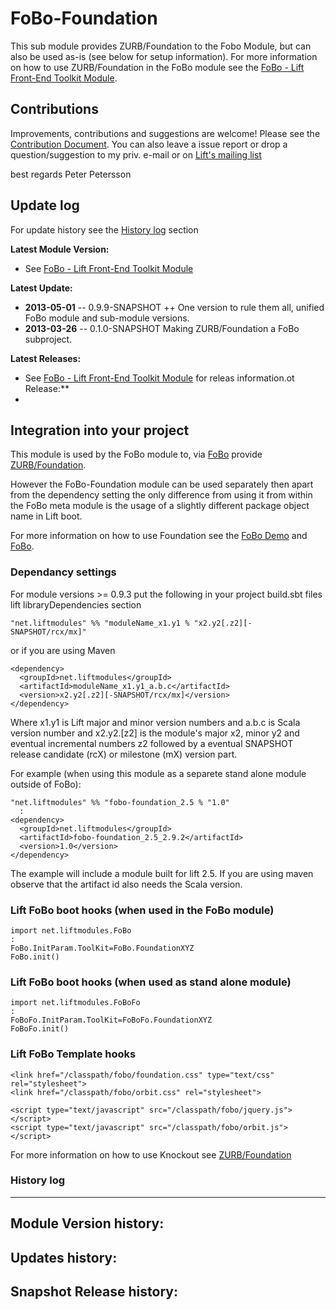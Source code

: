 FoBo-Foundation
=================

This sub module provides ZURB/Foundation to the Fobo Module, but can also be used as-is (see below for setup information).
For more information on how to use ZURB/Foundation in the FoBo module see the [FoBo - Lift Front-End Toolkit Module](https://github.com/karma4u101/FoBo).

Contributions
------
Improvements, contributions and suggestions are welcome! Please see the [Contribution Document](https://github.com/karma4u101/FoBo/blob/master/CONTRIBUTING.md). You can also leave a issue report or drop a question/suggestion to my priv. e-mail or on [Lift's mailing list](http://groups.google.com/group/liftweb/) 

best regards 
Peter Petersson 

Update log
----------

For update history see the [History log](https://github.com/karma4u101/FoBo/tree/master/Foundation#history-log) section

**Latest Module Version:**
- See [FoBo - Lift Front-End Toolkit Module](https://github.com/karma4u101/FoBo)  

**Latest Update:**
- **2013-05-01** -- 0.9.9-SNAPSHOT ++ One version to rule them all, unified FoBo module and sub-module versions.
- **2013-03-26** -- 0.1.0-SNAPSHOT Making ZURB/Foundation a FoBo subproject.

**Latest Releases:**
- See [FoBo - Lift Front-End Toolkit Module](https://github.com/karma4u101/FoBo) for releas information.ot Release:**
- 


Integration into your project 
-------------------------------

This module is used by the FoBo module to, via [FoBo](https://github.com/karma4u101/FoBo/blob/master/README.md) provide [ZURB/Foundation](http://foundation.zurb.com/). 

However the FoBo-Foundation module can be used separately then apart from the dependency setting the only difference from using it from within the FoBo meta module is the usage of a slightly different package object name in Lift boot. 

For more information on how to use Foundation see the [FoBo Demo](http://www.media4u101.se/fobo-lift-template-demo/) and [FoBo](https://github.com/karma4u101/FoBo/blob/master/README.md).  


### Dependancy settings

For module versions >= 0.9.3 put the following in your project build.sbt files lift libraryDependencies section 

    "net.liftmodules" %% "moduleName_x1.y1 % "x2.y2[.z2][-SNAPSHOT/rcx/mx]"

or if you are using Maven

    <dependency>
      <groupId>net.liftmodules</groupId>
      <artifactId>moduleName_x1.y1_a.b.c</artifactId>
      <version>x2.y2[.z2][-SNAPSHOT/rcx/mx]</version>
    </dependency>

Where x1.y1 is Lift major and minor version numbers and a.b.c is Scala
version number and x2.y2.[z2] is the module's major x2, minor y2 and
eventual incremental numbers z2 followed by a eventual SNAPSHOT 
release candidate (rcX) or milestone (mX) version part.

For example (when using this module as a separete stand alone module outside of FoBo):

    "net.liftmodules" %% "fobo-foundation_2.5 % "1.0"
      :
    <dependency>
      <groupId>net.liftmodules</groupId>
      <artifactId>fobo-foundation_2.5_2.9.2</artifactId>
      <version>1.0</version>
    </dependency>

The example will include a module built for lift 2.5. If you are using maven observe that the artifact id also needs the Scala version.

### Lift FoBo boot hooks (when used in the FoBo module)

    import net.liftmodules.FoBo 
    :
    FoBo.InitParam.ToolKit=FoBo.FoundationXYZ 
    FoBo.init()  

### Lift FoBo boot hooks (when used as stand alone module)

    import net.liftmodules.FoBoFo 
    :
    FoBoFo.InitParam.ToolKit=FoBoFo.FoundationXYZ 
    FoBoFo.init()  

### Lift FoBo Template hooks

    <link href="/classpath/fobo/foundation.css" type="text/css" rel="stylesheet">
    <link href="/classpath/fobo/orbit.css" rel="stylesheet">	
    
    <script type="text/javascript" src="/classpath/fobo/jquery.js"></script> 
    <script type="text/javascript" src="/classpath/fobo/orbit.js"></script>

For more information on how to use Knockout see [ZURB/Foundation](http://foundation.zurb.com/)


### History log
----------------

**Module Version history:**
-

**Updates history:**
- 

**Snapshot Release history:**
- 


